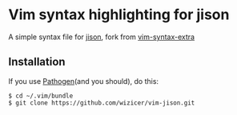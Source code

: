 Vim syntax highlighting for jison
===============================================================================

A simple syntax file for [jison], fork from [vim-syntax-extra]

## Installation

If you use [Pathogen](and you should), do this:

    $ cd ~/.vim/bundle
    $ git clone https://github.com/wizicer/vim-jison.git


[jison]: http://zaach.github.io/jison/
[vim-syntax-extra]: https://github.com/justinmk/vim-syntax-extra
[Pathogen]: http://www.vim.org/scripts/script.php?script_id=2332